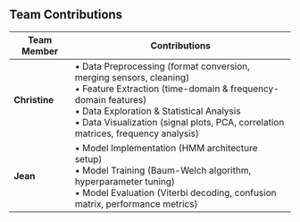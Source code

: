 ## Team Contributions

| Team Member | Contributions |
|-------------|---------------|
| **Christine** | • Data Preprocessing (format conversion, merging sensors, cleaning)<br>• Feature Extraction (time-domain & frequency-domain features)<br>• Data Exploration & Statistical Analysis<br>• Data Visualization (signal plots, PCA, correlation matrices, frequency analysis) |
| **Jean** | • Model Implementation (HMM architecture setup)<br>• Model Training (Baum-Welch algorithm, hyperparameter tuning)<br>• Model Evaluation (Viterbi decoding, confusion matrix, performance metrics) |
